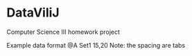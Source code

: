 # DataViliJ
Computer Science III homework project

Example data format
@A  Set1  15,20
Note: the spacing are tabs
